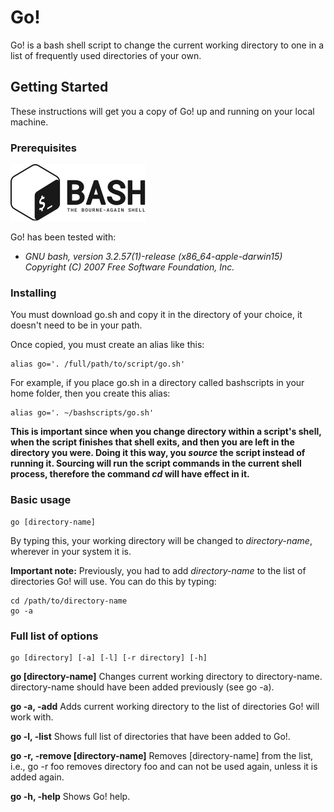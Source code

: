# Go!

Go! is a bash shell script to change the current working directory to one in a list of frequently used directories of your own.

## Getting Started

These instructions will get you a copy of Go! up and running on your local machine.

### Prerequisites

![GNU bash](assets/BASH_logo-transparent-bg-bw.png?raw=true "GNU bash")

Go! has been tested with:

* *GNU bash, version 3.2.57(1)-release (x86_64-apple-darwin15)
Copyright (C) 2007 Free Software Foundation, Inc.*

### Installing

You must download go.sh and copy it in the directory of your choice, it doesn't need to be in your path.

Once copied, you must create an alias like this:

```
alias go='. /full/path/to/script/go.sh'
```

For example, if you place go.sh in a directory called bashscripts in your home folder, then you create this alias:

```
alias go='. ~/bashscripts/go.sh'
```

**This is important since when you change directory within a script's shell, when the script finishes that shell exits, and then you are left in the directory you were. Doing it this way, you *source* the script instead of running it. Sourcing will run the script commands in the current shell process, therefore the command *cd* will have effect in it.**

### Basic usage

```
go [directory-name]
```

By typing this, your working directory will be changed to *directory-name*, wherever in your system it is.

**Important note:** Previously, you had to add *directory-name* to the list of directories Go! will use. You can do this by typing:

```
cd /path/to/directory-name
go -a
```

### Full list of options

```
go [directory] [-a] [-l] [-r directory] [-h]
```

**go [directory-name]**
Changes current working directory to directory-name. directory-name should have been added previously (see go -a).

**go -a, -add**
Adds current working directory to the list of directories Go! will work with.

**go -l, -list**
Shows full list of directories that have been added to Go!.

**go -r, -remove [directory-name]**
Removes [directory-name] from the list, i.e., go -r foo removes directory foo and can not be used again, unless it is added again.

**go -h, -help**
Shows Go! help.